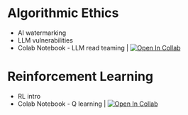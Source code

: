 
# Algorithmic Ethics

- AI watermarking
- LLM vulnerabilities
- Colab Notebook - LLM read teaming | [![Open In Collab](https://colab.research.google.com/assets/colab-badge.svg)](https://colab.research.google.com/github/semmi88/teaching/blob/main/MCC_2024_Apr/llm_gguf_2024.ipynb)

# Reinforcement Learning
- RL intro
- Colab Notebook - Q learning | [![Open In Collab](https://colab.research.google.com/assets/colab-badge.svg)](https://colab.research.google.com/github/semmi88/teaching/blob/main/MCC_2024_Apr/Q_learning_intro_2024.ipynb)

